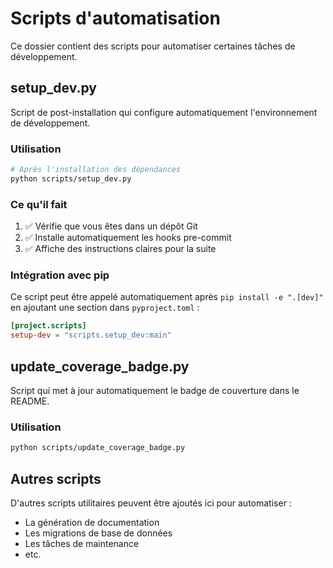 # Scripts d'automatisation

Ce dossier contient des scripts pour automatiser certaines tâches de développement.

## setup_dev.py

Script de post-installation qui configure automatiquement l'environnement de développement.

### Utilisation

```bash
# Après l'installation des dépendances
python scripts/setup_dev.py
```

### Ce qu'il fait

1. ✅ Vérifie que vous êtes dans un dépôt Git
2. ✅ Installe automatiquement les hooks pre-commit
3. ✅ Affiche des instructions claires pour la suite

### Intégration avec pip

Ce script peut être appelé automatiquement après `pip install -e ".[dev]"` en ajoutant une section dans `pyproject.toml` :

```toml
[project.scripts]
setup-dev = "scripts.setup_dev:main"
```

## update_coverage_badge.py

Script qui met à jour automatiquement le badge de couverture dans le README.

### Utilisation

```bash
python scripts/update_coverage_badge.py
```

## Autres scripts

D'autres scripts utilitaires peuvent être ajoutés ici pour automatiser :
- La génération de documentation
- Les migrations de base de données
- Les tâches de maintenance
- etc.
